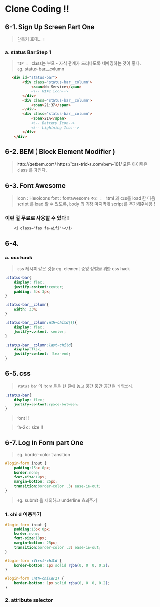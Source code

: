 # Clone Coding !! 

## 6-1. Sign Up Screen Part One
> 단축키 
> 호메... `!`

### a. status Bar Step 1
> `TIP : ` class는 부모 - 자식 관계가 드러나도록 네이밍하는 것이 좋다.  
> eg. status-bar__column
```html
   <div id="status-bar">
        <div class="status-bar__column">
            <span>No Service</span>
            <!-- WIFI icon-->
        </div>
        <div class="status-bar__column">
            <span>21:37</span>
        </div>
        <div class="status-bar__column">
            <span>21%</span>
            <!-- Battery Icon-->
            <!-- Lightning Icon-->
        </div>
    </div>
```

## 6-2. BEM ( Block Element Modifier )
> http://getbem.com/
> https://css-tricks.com/bem-101/
> 모든 아이템은 class 를 가진다. 

## 6-3. Font Awesome
> icon : Heroicons
> font : fontawesome
> `주의 : ` html 과 css를 load 한 다음 script 를 load 할 수 있도록, body 의 가장 마지막에 script 를 추가해주세용 !  

### 이런 걸 무료로 사용할 수 있다 ! 
```css
    <i class="fas fa-wifi"></i>         
```

## 6-4.
### a. css hack
> css 레시피 같은 것들 
> eg. element 중앙 정렬을 위한 css hack 
``` css
.status-bar{
    display: flex;
    justify-content:center;
    padding: 5px 3px;
}

.status-bar__column{
    width: 33%;
}

.status-bar__column:nth-child(2){
    display: flex;
    justify-content: center;
}

.status-bar__column:last-child{
    display:flex;   
    justify-content: flex-end;
}

```

## 6-5. css
> status bar 의 item 들을 한 줄에 놓고 중간 중간 공간을 띄워보자.
``` css
.status-bar{
    display: flex;
    justify-content:space-between;
}
```

> font !! 

> fa-2x : size !! 

## 6-7. Log In Form part One
> eg. border-color transition
```css
#login-form input {
    padding:15px 0px;
    border:none;
    font-size:18px;
    margin-bottom: 25px;
    transition:border-color .3s ease-in-out;
}
```

> eg. submit 을 제외하고 underline 효과주기 
### 1. child 이용하기 
```css
#login-form input {
    padding:15px 0px;
    border:none;
    font-size:18px;
    margin-bottom: 25px;
    transition:border-color .3s ease-in-out;
}

#login-form :first-child {
    border-bottom: 1px solid rgba(0, 0, 0, 0.2);
}

#login-form :nth-child(2) {
    border-bottom: 1px solid rgba(0, 0, 0, 0.2);
}
```
### 2. attribute selector
```css

```